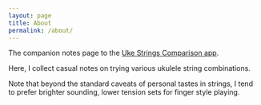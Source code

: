 ```yaml
---
layout: page
title: About
permalink: /about/
---
```


The companion notes page to the [Uke Strings Comparison app](https://tarokuriyama.com/ukestrings/).

Here, I collect casual notes on trying various ukulele string combinations.

Note that beyond the standard caveats of personal tastes in strings, I tend to prefer brighter sounding, lower tension sets for finger style playing.
